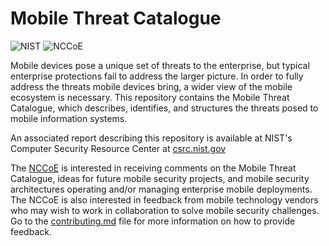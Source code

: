# Mobile Threat Catalogue
![NIST](https://nccoe.nist.gov/sites/all/themes/custom/nccoe2x/asset/img/NIST_logo.svg)
![NCCoE](https://nccoe.nist.gov/sites/all/themes/custom/nccoe2x/asset/img/NCCoE-logo.svg)

Mobile devices pose a unique set of threats to the enterprise, but typical enterprise protections fail to address the larger picture.
In order to fully address the threats mobile devices bring, a wider view of the mobile ecosystem is necessary.
This repository contains the Mobile Threat Catalogue, which describes, identifies, and structures the threats posed to mobile information systems.

An associated report describing this repository is available at NIST's Computer Security Resource Center at [csrc.nist.gov](http://csrc.nist.gov)


The [NCCoE](https://nccoe.nist.gov) is interested in receiving comments on the Mobile Threat Catalogue, ideas for future mobile security projects, and mobile security architectures
operating and/or managing enterprise mobile deployments. The NCCoE is also interested in feedback from mobile technology vendors who may wish to work in
collaboration to solve mobile security challenges. Go to the [contributing.md](contributing.md) file for more information on how to provide feedback.
